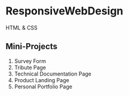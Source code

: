 # ResponsiveWebDesign
HTML &amp; CSS
## Mini-Projects
1. Survey Form
2. Tribute Page
3. Technical Documentation Page
4. Product Landing Page
5. Personal Portfolio Page

